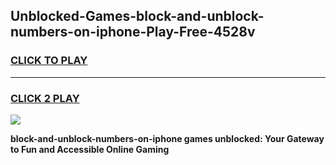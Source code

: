 
## Unblocked-Games-block-and-unblock-numbers-on-iphone-Play-Free-4528v
<h3>
<a href="https://premium76.site?title=block-and-unblock-numbers-on-iphone&ref=21A">CLICK TO PLAY</a></h3>
<hr>

<h3>
<a href="https://premium76.site?title=block-and-unblock-numbers-on-iphone&ref=21A">CLICK 2 PLAY</a>
  
</h3>

<a href="https://premium76.site?title=block-and-unblock-numbers-on-iphone&ref=21A"><img src="https://clearcache.store/games.png"></a>


**block-and-unblock-numbers-on-iphone games unblocked: Your Gateway to Fun and Accessible Online Gaming**
